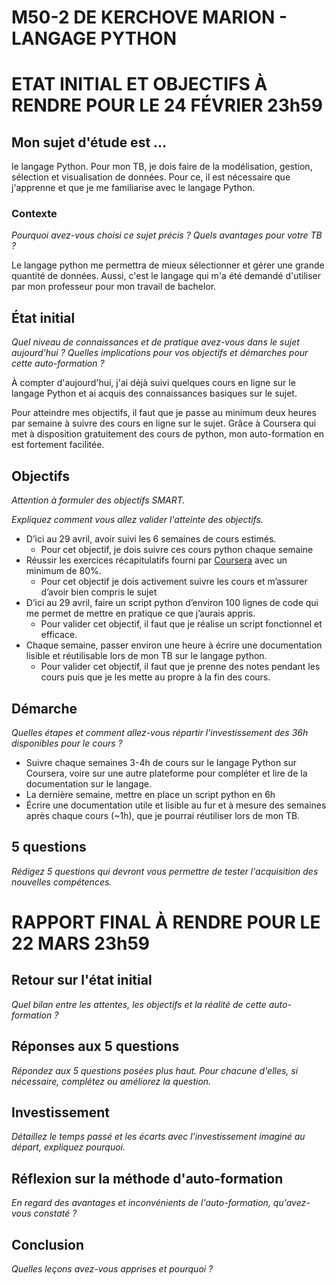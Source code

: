 # M50-2 DE KERCHOVE MARION - LANGAGE PYTHON

# ETAT INITIAL ET OBJECTIFS À RENDRE POUR LE 24 FÉVRIER 23h59

## Mon sujet d'étude est ...

le langage Python. Pour mon TB, je dois faire de la modélisation, gestion, sélection et visualisation de données. Pour ce, il est nécessaire que j'apprenne et que je me familiarise avec le langage Python.

### Contexte

*Pourquoi avez-vous choisi ce sujet précis ? Quels avantages pour votre TB ?*

Le langage python me permettra de mieux sélectionner et gérer une grande quantité de données. Aussi, c'est le langage qui m'a été demandé d'utiliser par mon professeur pour mon travail de bachelor.

## État initial

*Quel niveau de connaissances et de pratique avez-vous dans le sujet aujourd'hui ? Quelles implications pour vos objectifs et démarches pour cette auto-formation ?*

À compter d'aujourd'hui, j'ai déjà suivi quelques cours en ligne sur le langage Python et ai acquis des connaissances basiques sur le sujet.

Pour atteindre mes objectifs, il faut que je passe au minimum deux heures par semaine à suivre des cours en ligne sur le sujet. Grâce à Coursera qui met à disposition gratuitement des cours de python, mon auto-formation en est fortement facilitée. 

## Objectifs

*Attention à formuler des objectifs SMART.*

*Expliquez comment vous allez valider l'atteinte des objectifs.*

- D’ici au 29 avril, avoir suivi les 6 semaines de cours estimés.
    - Pour cet objectif, je dois suivre ces cours python chaque semaine
- Réussir les exercices récapitulatifs fourni par [Coursera](http://coursera.org) avec un minimum de 80%.
    - Pour cet objectif je dois activement suivre les cours et m’assurer d’avoir bien compris le sujet
- D’ici au 29 avril, faire un script python d’environ 100 lignes de code qui me permet de mettre en pratique ce que j’aurais appris.
    - Pour valider cet objectif, il faut que je réalise un script fonctionnel et efficace.
- Chaque semaine, passer environ une heure à écrire une documentation lisible et réutilisable lors de mon TB sur le langage python.
    - Pour valider cet objectif, il faut que je prenne des notes pendant les cours puis que je les mette au propre à la fin des cours.

## Démarche

*Quelles étapes et comment allez-vous répartir l'investissement des 36h disponibles pour le cours ?*

- Suivre chaque semaines 3-4h de cours sur le langage Python sur Coursera, voire sur une autre plateforme pour compléter et lire de la documentation sur le langage.
- La dernière semaine, mettre en place un script python en 6h
- Écrire une documentation utile et lisible au fur et à mesure des semaines après chaque cours (~1h), que je pourrai réutiliser lors de mon TB.

## 5 questions

_Rédigez 5 questions qui devront vous permettre de tester l'acquisition des nouvelles compétences._

# RAPPORT FINAL À RENDRE POUR LE 22 MARS 23h59

## Retour sur l'état initial

_Quel bilan entre les attentes, les objectifs et la réalité de cette auto-formation ?_

## Réponses aux 5 questions

_Répondez aux 5 questions posées plus haut. Pour chacune d'elles, si nécessaire, complétez ou améliorez la question._

## Investissement

_Détaillez le temps passé et les écarts avec l'investissement imaginé au départ, expliquez pourquoi._

## Réflexion sur la méthode d'auto-formation

_En regard des avantages et inconvénients de l'auto-formation, qu'avez-vous constaté ?_

## Conclusion

_Quelles leçons avez-vous apprises et pourquoi ?_

